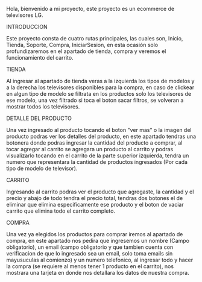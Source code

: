 Hola, bienvenido a mi proyecto, este proyecto es un ecommerce de televisores LG.

INTRODUCCION

Este proyecto consta de cuatro rutas principales, las cuales son, Inicio, Tienda, Soporte, Compra, IniciarSesion, en esta ocasión solo profundizaremos en el apartado de tienda, compra y veremos el funcionamiento del carrito.

TIENDA

Al ingresar al apartado de tienda veras a la izquierda los tipos de modelos y a la derecha los televisores disponibles para la compra, en caso de clickear en algun tipo de modelo se filtrata en los productos solo los televisores de ese modelo, una vez filtrado si toca el boton sacar filtros, se volveran a mostrar todos los televisores.

DETALLE DEL PRODUCTO

Una vez ingresado al producto tocando el boton "ver mas" o la imagen del producto podras ver los detalles del producto, en este apartado tendras una botonera donde podras ingresar la cantidad del producto a comprar, al tocar agregar al carrito se agregara un producto al carrito y podras visualizarlo tocando en el carrito de la parte superior izquierda, tendra un numero que representara la cantidad de productos ingresados (Por cada tipo de modelo de televisor).

CARRITO

Ingresando al carrito podras ver el producto que agregaste, la cantidad y el precio y abajo de todo tendra el precio total, tendras dos botones el de eliminar que elimina especificamente ese producto y el boton de vaciar carrito que elimina todo el carrito completo.

COMPRA

Una vez ya elegidos los productos para comprar iremos al apartado de compra, en este apartado nos pedira que ingresemos un nombre (Campo obligatorio), un email (campo obligatorio y que tambien cuenta con verificacion de que lo ingresado sea un email, solo toma emails sin mayusuculas al comienzo) y un numero telefonico, al ingresar todo y hacer la compra (se requiere al menos tener 1 producto en el carrito), nos mostrara una tarjeta en donde nos detallara los datos de nuestra compra.

